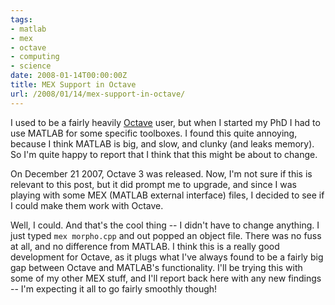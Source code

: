 ```yaml
---
tags:
- matlab
- mex
- octave
- computing
- science
date: 2008-01-14T00:00:00Z
title: MEX Support in Octave
url: /2008/01/14/mex-support-in-octave/
---
```


I used to be a fairly heavily [Octave](http://www.octave.org/ "Octave") user,
but when I started my PhD I had to use MATLAB for some specific toolboxes. I
found this quite annoying, because I think MATLAB is big, and slow, and clunky
(and leaks memory). So I'm quite happy to report that I think that this might
be about to change.

On December 21 2007, Octave 3 was released. Now, I'm not sure if this is
relevant to this post, but it did prompt me to upgrade, and since I was
playing with some MEX (MATLAB external interface) files, I decided to see if I
could make them work with Octave.

Well, I could. And that's the cool thing -- I didn't have to change anything.
I just typed `mex morpho.cpp` and out popped an object file. There was no fuss
at all, and no difference from MATLAB. I think this is a really good
development for Octave, as it plugs what I've always found to be a fairly big
gap between Octave and MATLAB's functionality. I'll be trying this with some
of my other MEX stuff, and I'll report back here with any new findings -- I'm
expecting it all to go fairly smoothly though!
